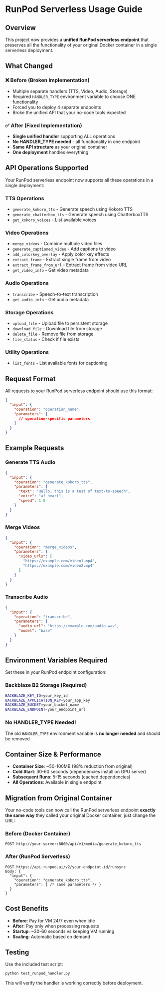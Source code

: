# RunPod Serverless Usage Guide

## Overview

This project now provides a **unified RunPod serverless endpoint** that preserves all the functionality of your original Docker container in a single serverless deployment.

## What Changed

### ❌ Before (Broken Implementation)
- Multiple separate handlers (TTS, Video, Audio, Storage)
- Required `HANDLER_TYPE` environment variable to choose ONE functionality
- Forced you to deploy 4 separate endpoints
- Broke the unified API that your no-code tools expected

### ✅ After (Fixed Implementation)
- **Single unified handler** supporting ALL operations
- **No HANDLER_TYPE needed** - all functionality in one endpoint
- **Same API structure** as your original container
- **One deployment** handles everything

## API Operations Supported

Your RunPod serverless endpoint now supports all these operations in a single deployment:

### TTS Operations
- `generate_kokoro_tts` - Generate speech using Kokoro TTS
- `generate_chatterbox_tts` - Generate speech using ChatterboxTTS  
- `get_kokoro_voices` - List available voices

### Video Operations
- `merge_videos` - Combine multiple video files
- `generate_captioned_video` - Add captions to video
- `add_colorkey_overlay` - Apply color key effects
- `extract_frame` - Extract single frame from video
- `extract_frame_from_url` - Extract frame from video URL
- `get_video_info` - Get video metadata

### Audio Operations
- `transcribe` - Speech-to-text transcription
- `get_audio_info` - Get audio metadata

### Storage Operations
- `upload_file` - Upload file to persistent storage
- `download_file` - Download file from storage
- `delete_file` - Remove file from storage
- `file_status` - Check if file exists

### Utility Operations
- `list_fonts` - List available fonts for captioning

## Request Format

All requests to your RunPod serverless endpoint should use this format:

```json
{
  "input": {
    "operation": "operation_name",
    "parameters": {
      // operation-specific parameters
    }
  }
}
```

## Example Requests

### Generate TTS Audio
```json
{
  "input": {
    "operation": "generate_kokoro_tts",
    "parameters": {
      "text": "Hello, this is a test of text-to-speech",
      "voice": "af_heart",
      "speed": 1.0
    }
  }
}
```

### Merge Videos
```json
{
  "input": {
    "operation": "merge_videos",
    "parameters": {
      "video_urls": [
        "https://example.com/video1.mp4",
        "https://example.com/video2.mp4"
      ]
    }
  }
}
```

### Transcribe Audio
```json
{
  "input": {
    "operation": "transcribe",
    "parameters": {
      "audio_url": "https://example.com/audio.wav",
      "model": "base"
    }
  }
}
```

## Environment Variables Required

Set these in your RunPod endpoint configuration:

### Backblaze B2 Storage (Required)
```bash
BACKBLAZE_KEY_ID=your_key_id
BACKBLAZE_APPLICATION_KEY=your_app_key  
BACKBLAZE_BUCKET=your_bucket_name
BACKBLAZE_ENDPOINT=your_endpoint_url
```

### No HANDLER_TYPE Needed!
The old `HANDLER_TYPE` environment variable is **no longer needed** and should be removed.

## Container Size & Performance

- **Container Size**: ~50-100MB (98% reduction from original)
- **Cold Start**: 30-60 seconds (dependencies install on GPU server)
- **Subsequent Runs**: 5-15 seconds (cached dependencies)
- **All Operations**: Available in single endpoint

## Migration from Original Container

Your no-code tools can now call the RunPod serverless endpoint **exactly the same way** they called your original Docker container, just change the URL:

### Before (Docker Container)
```
POST http://your-server:8000/api/v1/media/generate_kokoro_tts
```

### After (RunPod Serverless)  
```
POST https://api.runpod.ai/v2/your-endpoint-id/runsync
Body: {
  "input": {
    "operation": "generate_kokoro_tts", 
    "parameters": { /* same parameters */ }
  }
}
```

## Cost Benefits

- **Before**: Pay for VM 24/7 even when idle
- **After**: Pay only when processing requests
- **Startup**: ~30-60 seconds vs keeping VM running
- **Scaling**: Automatic based on demand

## Testing

Use the included test script:
```bash
python test_runpod_handler.py
```

This will verify the handler is working correctly before deployment.